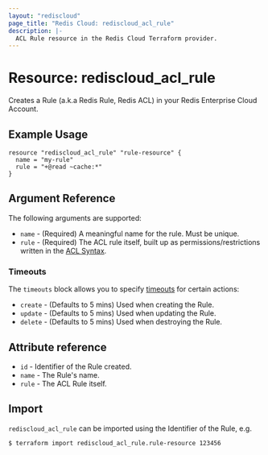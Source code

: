 ```yaml
---
layout: "rediscloud"
page_title: "Redis Cloud: rediscloud_acl_rule"
description: |-
  ACL Rule resource in the Redis Cloud Terraform provider.
---
```


# Resource: rediscloud_acl_rule

Creates a Rule (a.k.a Redis Rule, Redis ACL) in your Redis Enterprise Cloud Account.

## Example Usage

```hcl
resource "rediscloud_acl_rule" "rule-resource" {
  name = "my-rule"
  rule = "+@read ~cache:*"
}
```

## Argument Reference

The following arguments are supported:

* `name` - (Required) A meaningful name for the rule. Must be unique.
* `rule` - (Required) The ACL rule itself, built up as permissions/restrictions written in
  the [ACL Syntax](https://docs.redis.com/latest/rc/security/access-control/data-access-control/configure-acls/#define-permissions-with-acl-syntax).

### Timeouts

The `timeouts` block allows you to
specify [timeouts](https://www.terraform.io/language/resources/syntax#operation-timeouts) for certain actions:

* `create` - (Defaults to 5 mins) Used when creating the Rule.
* `update` - (Defaults to 5 mins) Used when updating the Rule.
* `delete` - (Defaults to 5 mins) Used when destroying the Rule.

## Attribute reference

* `id` - Identifier of the Rule created.
* `name` - The Rule's name.
* `rule` - The ACL Rule itself.

## Import

`rediscloud_acl_rule` can be imported using the Identifier of the Rule, e.g.

```
$ terraform import rediscloud_acl_rule.rule-resource 123456
```
